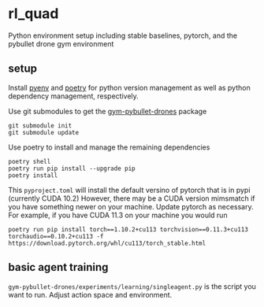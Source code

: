 # rl_quad
Python environment setup including stable baselines, pytorch, and the pybullet drone gym environment

## setup
Install [pyenv](https://github.com/pyenv/pyenv-installer) and [poetry](https://python-poetry.org/docs/) for python version management as well as python dependency management, respectively.


Use git submodules to get the [gym-pybullet-drones](https://github.com/utiasDSL/gym-pybullet-drones) package
```
git submodule init
git submodule update
```

Use poetry to install and manage the remaining dependencies
```
poetry shell
poetry run pip install --upgrade pip
poetry install
```

This `pyproject.toml` will install the default versino of pytorch that is in pypi (currently CUDA 10.2) However, there may be a CUDA version mimsmatch if you have something newer on your machine. Update pytorch as necessary. For example, if you have CUDA 11.3 on your machine you would run
```
poetry run pip install torch==1.10.2+cu113 torchvision==0.11.3+cu113 torchaudio==0.10.2+cu113 -f https://download.pytorch.org/whl/cu113/torch_stable.html
```

## basic agent training
`gym-pybullet-drones/experiments/learning/singleagent.py` is the script you want to run. Adjust action space and environment.